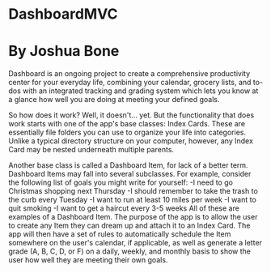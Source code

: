 # DashboardMVC
# By Joshua Bone

Dashboard is an ongoing project to create a comprehensive productivity center for your everyday life, combining your calendar, grocery lists, and to-dos with an integrated tracking and grading system which lets you know at a glance how well you are doing at meeting your defined goals.

So how does it work? Well, it doesn't... yet. But the functionality that does work starts with one of the app's base classes: Index Cards. These are essentially file folders you can use to organize your life into categories. Unlike a typical directory structure on your computer, however, any Index Card may be nested underneath multiple parents.

Another base class is called a Dashboard Item, for lack of a better term. Dashboard Items may fall into several subclasses. For example, consider the following list of goals you might write for yourself:
    -I need to go Christmas shopping next Thursday
    -I should remember to take the trash to the curb every Tuesday
    -I want to run at least 10 miles per week
    -I want to quit smoking
    -I want to get a haircut every 3-5 weeks
All of these are examples of a Dashboard Item. The purpose of the app is to allow the user to create any Item they can dream up and attach it to an Index Card. The app will then have a set of rules to automatically schedule the Item somewhere on the user's calendar, if applicable, as well as generate a letter grade (A, B, C, D, or F) on a daily, weekly, and monthly basis to show the user how well they are meeting their own goals. 
